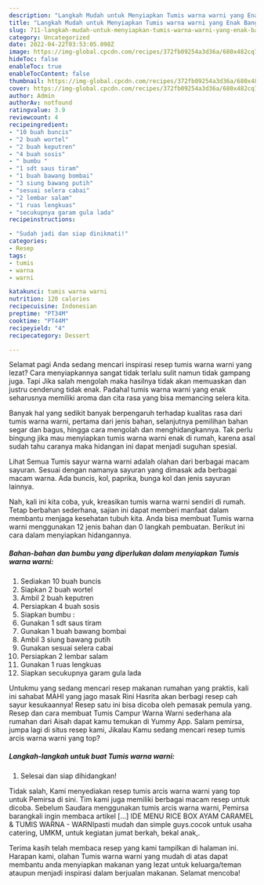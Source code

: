 ```yaml
---
description: "Langkah Mudah untuk Menyiapkan Tumis warna warni yang Enak Banget"
title: "Langkah Mudah untuk Menyiapkan Tumis warna warni yang Enak Banget"
slug: 711-langkah-mudah-untuk-menyiapkan-tumis-warna-warni-yang-enak-banget
category: Uncategorized
date: 2022-04-22T03:53:05.098Z
image: https://img-global.cpcdn.com/recipes/372fb09254a3d36a/680x482cq70/tumis-warna-warni-foto-resep-utama.jpg
hideToc: false
enableToc: true
enableTocContent: false
thumbnail: https://img-global.cpcdn.com/recipes/372fb09254a3d36a/680x482cq70/tumis-warna-warni-foto-resep-utama.jpg
cover: https://img-global.cpcdn.com/recipes/372fb09254a3d36a/680x482cq70/tumis-warna-warni-foto-resep-utama.jpg
author: Admin
authorAv: notfound
ratingvalue: 3.9
reviewcount: 4
recipeingredient:
- "10 buah buncis"
- "2 buah wortel"
- "2 buah keputren"
- "4 buah sosis"
- " bumbu "
- "1 sdt saus tiram"
- "1 buah bawang bombai"
- "3 siung bawang putih"
- "sesuai selera cabai"
- "2 lembar salam"
- "1 ruas lengkuas"
- "secukupnya garam gula lada"
recipeinstructions:

- "Sudah jadi dan siap dinikmati!"
categories:
- Resep
tags:
- tumis
- warna
- warni

katakunci: tumis warna warni 
nutrition: 120 calories
recipecuisine: Indonesian
preptime: "PT34M"
cooktime: "PT44M"
recipeyield: "4"
recipecategory: Dessert

---
```



Selamat pagi Anda sedang mencari inspirasi resep tumis warna warni yang lezat? Cara menyiapkannya sangat tidak terlalu sulit namun tidak gampang juga. Tapi Jika salah mengolah maka hasilnya tidak akan memuaskan dan justru cenderung tidak enak. Padahal tumis warna warni yang enak seharusnya memiliki aroma dan cita rasa yang bisa memancing selera kita.


Banyak hal yang sedikit banyak berpengaruh terhadap kualitas rasa dari tumis warna warni, pertama dari jenis bahan, selanjutnya pemilihan bahan segar dan bagus, hingga cara mengolah dan menghidangkannya. Tak perlu bingung jika mau menyiapkan tumis warna warni enak di rumah, karena asal sudah tahu caranya maka hidangan ini dapat menjadi suguhan spesial.

Lihat Semua Tumis sayur warna warni adalah olahan dari berbagai macam sayuran. Sesuai dengan namanya sayuran yang dimasak ada berbagai macam warna. Ada buncis, kol, paprika, bunga kol dan jenis sayuran lainnya.


Nah, kali ini kita coba, yuk, kreasikan tumis warna warni sendiri di rumah. Tetap berbahan sederhana, sajian ini dapat memberi manfaat dalam membantu menjaga kesehatan tubuh kita. Anda bisa membuat Tumis warna warni menggunakan 12 jenis bahan dan 0 langkah pembuatan. Berikut ini cara dalam menyiapkan hidangannya.

<!--inarticleads1-->

##### Bahan-bahan dan bumbu yang diperlukan dalam menyiapkan Tumis warna warni:

1. Sediakan 10 buah buncis
1. Siapkan 2 buah wortel
1. Ambil 2 buah keputren
1. Persiapkan 4 buah sosis
1. Siapkan  bumbu :
1. Gunakan 1 sdt saus tiram
1. Gunakan 1 buah bawang bombai
1. Ambil 3 siung bawang putih
1. Gunakan sesuai selera cabai
1. Persiapkan 2 lembar salam
1. Gunakan 1 ruas lengkuas
1. Siapkan secukupnya garam gula lada


Untukmu yang sedang mencari resep makanan rumahan yang praktis, kali ini sahabat MAHI yang jago masak Rini Hasrita akan berbagi resep cah sayur kesukaannya! Resep satu ini bisa dicoba oleh pemasak pemula yang. Resep dan cara membuat Tumis Campur Warna Warni sederhana ala rumahan dari Aisah dapat kamu temukan di Yummy App. Salam pemirsa, jumpa lagi di situs resep kami, Jikalau Kamu sedang mencari resep tumis arcis warna warni yang top? 

<!--inarticleads2-->

##### Langkah-langkah untuk buat Tumis warna warni:


1. Selesai dan siap dihidangkan!

Tidak salah, Kami menyediakan resep tumis arcis warna warni yang top untuk Pemirsa di sini. Tim kami juga memiliki berbagai macam resep untuk dicoba. Sebelum Saudara menggunakan tumis arcis warna warni, Pemirsa barangkali ingin membaca artikel […] IDE MENU RICE BOX AYAM CARAMEL &amp; TUMIS WARNA - WARNIpasti mudah dan simple guys.cocok untuk usaha catering, UMKM, untuk kegiatan jumat berkah, bekal anak,. 

Terima kasih telah membaca resep yang kami tampilkan di halaman ini. Harapan kami, olahan Tumis warna warni yang mudah di atas dapat membantu anda menyiapkan makanan yang lezat untuk keluarga/teman ataupun menjadi inspirasi dalam berjualan makanan. Selamat mencoba!
